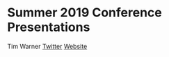 # Summer 2019 Conference Presentations
Tim Warner [Twitter](https://twitter.com/techtrainertim.com)
           [Website](https://techtrainertim.com)
